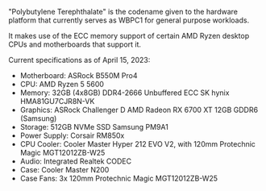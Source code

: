 "Polybutylene Terephthalate" is the codename given to the hardware platform that currently serves as WBPC1 for general purpose workloads.

It makes use of the ECC memory support of certain AMD Ryzen desktop CPUs and motherboards that support it.

Current specifications as of April 15, 2023:
- Motherboard: ASRock B550M Pro4
- CPU: AMD Ryzen 5 5600
- Memory: 32GB (4x8GB) DDR4-2666 Unbuffered ECC SK hynix HMA81GU7CJR8N-VK
- Graphics: ASRock Challenger D AMD Radeon RX 6700 XT 12GB GDDR6 (Samsung)
- Storage: 512GB NVMe SSD Samsung PM9A1
- Power Supply: Corsair RM850x
- CPU Cooler: Cooler Master Hyper 212 EVO V2, with 120mm Protechnic Magic MGT12012ZB-W25
- Audio: Integrated Realtek CODEC
- Case: Cooler Master N200
- Case Fans: 3x 120mm Protechnic Magic MGT12012ZB-W25

